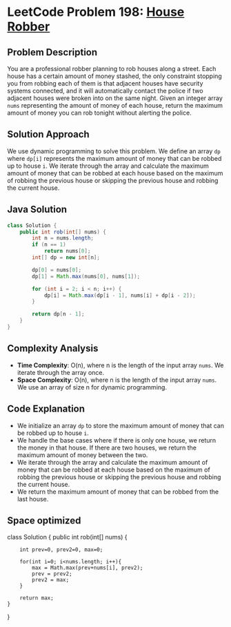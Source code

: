# LeetCode Problem 198: [House Robber](https://leetcode.com/problems/house-robber/)

## Problem Description

You are a professional robber planning to rob houses along a street. Each house has a certain amount of money stashed, the only constraint stopping you from robbing each of them is that adjacent houses have security systems connected, and it will automatically contact the police if two adjacent houses were broken into on the same night. Given an integer array `nums` representing the amount of money of each house, return the maximum amount of money you can rob tonight without alerting the police.

## Solution Approach

We use dynamic programming to solve this problem. We define an array `dp` where `dp[i]` represents the maximum amount of money that can be robbed up to house `i`. We iterate through the array and calculate the maximum amount of money that can be robbed at each house based on the maximum of robbing the previous house or skipping the previous house and robbing the current house.

## Java Solution

```java
class Solution {
    public int rob(int[] nums) {
        int n = nums.length;
        if (n == 1)
            return nums[0];
        int[] dp = new int[n];

        dp[0] = nums[0];
        dp[1] = Math.max(nums[0], nums[1]);

        for (int i = 2; i < n; i++) {
            dp[i] = Math.max(dp[i - 1], nums[i] + dp[i - 2]);
        }

        return dp[n - 1];
    }
}
```

## Complexity Analysis

- **Time Complexity**: O(n), where n is the length of the input array `nums`. We iterate through the array once.
- **Space Complexity**: O(n), where n is the length of the input array `nums`. We use an array of size n for dynamic programming.

## Code Explanation

- We initialize an array `dp` to store the maximum amount of money that can be robbed up to house `i`.
- We handle the base cases where if there is only one house, we return the money in that house. If there are two houses, we return the maximum amount of money between the two.
- We iterate through the array and calculate the maximum amount of money that can be robbed at each house based on the maximum of robbing the previous house or skipping the previous house and robbing the current house.
- We return the maximum amount of money that can be robbed from the last house.


## Space optimized

class Solution {
    public int rob(int[] nums) {

        int prev=0, prev2=0, max=0;

        for(int i=0; i<nums.length; i++){
            max = Math.max(prev+nums[i], prev2);
            prev = prev2;
            prev2 = max;
        }

        return max;
    }
}
